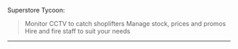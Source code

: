 Superstore Tycoon:
> Monitor CCTV to catch shoplifters
> Manage stock, prices and promos
> Hire and fire staff to suit your needs
----------
